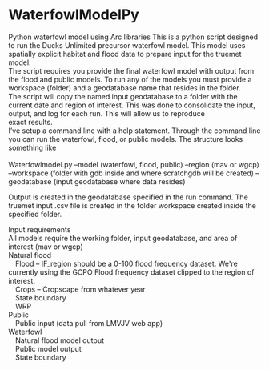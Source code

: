 # WaterfowlModelPy
Python waterfowl model using Arc libraries
This is a python script designed to run the Ducks Unlimited precursor waterfowl model.  This model uses spatially explicit habitat and flood data to prepare input for the truemet model.<br>
The script requires you provide the final waterfowl model with output from the flood and public models.  To run any of the models you must provide a workspace (folder) and a geodatabase name that resides in the folder.<br>
The script will copy the named input geodatabase to a folder with the current date and region of interest.  This was done to consolidate the input, output, and log for each run.  This will allow us to reproduce <br>
exact results.<br>
I’ve setup a command line with a help statement.  Through the command line you can run the waterfowl, flood, or public models.  The structure looks something like
<br><br>Waterfowlmodel.py –model (waterfowl, flood, public) –region (mav or wgcp) –workspace (folder with gdb inside and where scratchgdb will be created) –geodatabase (input geodatabase where data resides)

Output is created in the geodatabase specified in the run command.  The truemet input .csv file is created in the folder workspace created inside the specified folder.<br>

Input requirements<br>
All models require the working folder, input geodatabase, and area of interest (mav or wgcp)<br>
Natural flood<br>
	&emsp;Flood – IF_region should be a 0-100 flood frequency dataset.  We're currently using the GCPO Flood frequency dataset clipped to the region of interest.<br>
	&emsp;Crops – Cropscape from whatever year<br>
	&emsp;State boundary<br>
	&emsp;WRP<br>
Public<br>
	&emsp;Public input (data pull from LMVJV web app)<br>
Waterfowl<br>
	&emsp;Natural flood model output<br>
	&emsp;Public model output<br>
	&emsp;State boundary<br>
	
<br><br>

